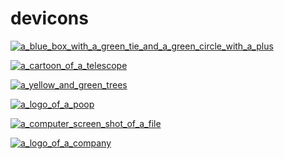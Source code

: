 # devicons

<a href="a_blue_box_with_a_green_tie_and_a_green_circle_with_a_plus.png"><img alt="a_blue_box_with_a_green_tie_and_a_green_circle_with_a_plus" src="a_blue_box_with_a_green_tie_and_a_green_circle_with_a_plus.png"></a>

<a href="a_cartoon_of_a_telescope.png"><img alt="a_cartoon_of_a_telescope" src="a_cartoon_of_a_telescope.png"></a>

<a href="a_yellow_and_green_trees.png"><img alt="a_yellow_and_green_trees" src="a_yellow_and_green_trees.png"></a>

<a href="a_logo_of_a_poop.png"><img alt="a_logo_of_a_poop" src="a_logo_of_a_poop.png"></a>

<a href="a_computer_screen_shot_of_a_file.png"><img alt="a_computer_screen_shot_of_a_file" src="a_computer_screen_shot_of_a_file.png"></a>

<a href="a_logo_of_a_company.png"><img alt="a_logo_of_a_company" src="a_logo_of_a_company.png"></a>

